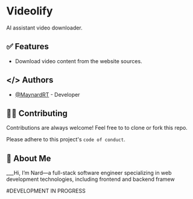 # Videolify
AI assistant video downloader.

## ✅ Features
- Download video content from the website sources.

## </> Authors
- [@MaynardRT](https://github.com/MaynardRT) - Developer

## 🧑‍💻 Contributing
Contributions are always welcome!
Feel free to to clone or fork this repo.

Please adhere to this project's `code of conduct`.

## 🚀 About Me
___Hi, I’m Nard—a full-stack software engineer specializing in web development technologies, including frontend and backend framew

#DEVELOPMENT IN PROGRESS
